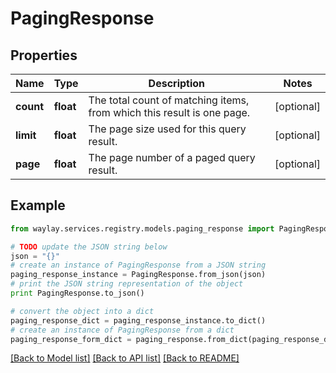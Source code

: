 # PagingResponse


## Properties

Name | Type | Description | Notes
------------ | ------------- | ------------- | -------------
**count** | **float** | The total count of matching items, from which this result is one page. | [optional] 
**limit** | **float** | The page size used for this query result. | [optional] 
**page** | **float** | The page number of a paged query result. | [optional] 

## Example

```python
from waylay.services.registry.models.paging_response import PagingResponse

# TODO update the JSON string below
json = "{}"
# create an instance of PagingResponse from a JSON string
paging_response_instance = PagingResponse.from_json(json)
# print the JSON string representation of the object
print PagingResponse.to_json()

# convert the object into a dict
paging_response_dict = paging_response_instance.to_dict()
# create an instance of PagingResponse from a dict
paging_response_form_dict = paging_response.from_dict(paging_response_dict)
```
[[Back to Model list]](../README.md#documentation-for-models) [[Back to API list]](../README.md#documentation-for-api-endpoints) [[Back to README]](../README.md)


